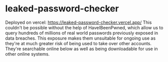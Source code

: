 # leaked-password-checker
Deployed on vercel: https://leaked-password-checker.vercel.app/
This couldn't be possible without the help of HaveIBeenPwned, which
allow us to query hundreds of millions of real world passwords 
previously exposed in data breaches. This exposure makes them 
unsuitable for ongoing use as they're at much greater risk of 
being used to take over other accounts. They're searchable online 
below as well as being downloadable for use in other online systems. 
